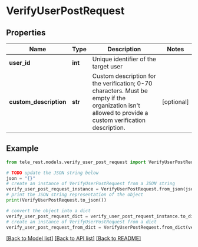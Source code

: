 # VerifyUserPostRequest


## Properties

Name | Type | Description | Notes
------------ | ------------- | ------------- | -------------
**user_id** | **int** | Unique identifier of the target user | 
**custom_description** | **str** | Custom description for the verification; 0-70 characters. Must be empty if the organization isn&#39;t allowed to provide a custom verification description. | [optional] 

## Example

```python
from tele_rest.models.verify_user_post_request import VerifyUserPostRequest

# TODO update the JSON string below
json = "{}"
# create an instance of VerifyUserPostRequest from a JSON string
verify_user_post_request_instance = VerifyUserPostRequest.from_json(json)
# print the JSON string representation of the object
print(VerifyUserPostRequest.to_json())

# convert the object into a dict
verify_user_post_request_dict = verify_user_post_request_instance.to_dict()
# create an instance of VerifyUserPostRequest from a dict
verify_user_post_request_from_dict = VerifyUserPostRequest.from_dict(verify_user_post_request_dict)
```
[[Back to Model list]](../README.md#documentation-for-models) [[Back to API list]](../README.md#documentation-for-api-endpoints) [[Back to README]](../README.md)


